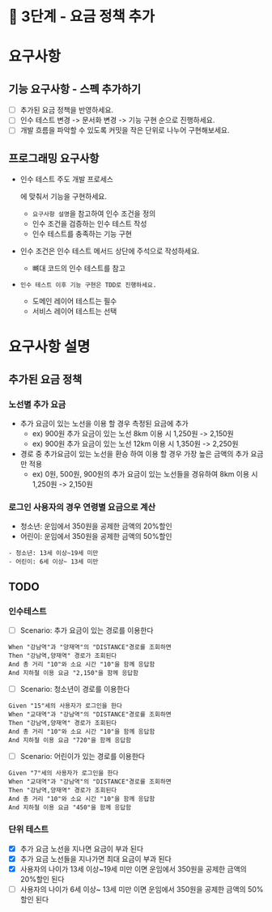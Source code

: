 # 🚀 3단계 - 요금 정책 추가

# 요구사항

## 기능 요구사항 - 스펙 추가하기

- [ ] 추가된 요금 정책을 반영하세요.
- [ ] 인수 테스트 변경 -> 문서화 변경 -> 기능 구현 순으로 진행하세요.
- [ ] 개발 흐름을 파악할 수 있도록 커밋을 작은 단위로 나누어 구현해보세요.

## 프로그래밍 요구사항

- 인수 테스트 주도 개발 프로세스

  에 맞춰서 기능을 구현하세요.

  - `요구사항 설명`을 참고하여 인수 조건을 정의
  - 인수 조건을 검증하는 인수 테스트 작성
  - 인수 테스트를 충족하는 기능 구현

- 인수 조건은 인수 테스트 메서드 상단에 주석으로 작성하세요.

  - 뼈대 코드의 인수 테스트를 참고

- ```
  인수 테스트 이후 기능 구현은 TDD로 진행하세요.
  ```

  - 도메인 레이어 테스트는 필수
  - 서비스 레이어 테스트는 선택

# 요구사항 설명

## 추가된 요금 정책

### 노선별 추가 요금

- 추가 요금이 있는 노선을 이용 할 경우 측정된 요금에 추가
  - ex) 900원 추가 요금이 있는 노선 8km 이용 시 1,250원 -> 2,150원
  - ex) 900원 추가 요금이 있는 노선 12km 이용 시 1,350원 -> 2,250원
- 경로 중 추가요금이 있는 노선을 환승 하여 이용 할 경우 가장 높은 금액의 추가 요금만 적용
  - ex) 0원, 500원, 900원의 추가 요금이 있는 노선들을 경유하여 8km 이용 시 1,250원 -> 2,150원

### 로그인 사용자의 경우 연령별 요금으로 계산

- 청소년: 운임에서 350원을 공제한 금액의 20%할인
- 어린이: 운임에서 350원을 공제한 금액의 50%할인

```plaintext
- 청소년: 13세 이상~19세 미만
- 어린이: 6세 이상~ 13세 미만
```

## TODO

### 인수테스트
- [ ] Scenario: 추가 요금이 있는 경로를 이용한다
```
When "강남역"과 "양재역"의 "DISTANCE"경로를 조회하면
Then "강남역,양재역" 경로가 조회된다
And 총 거리 "10"와 소요 시간 "10"을 함께 응답함
And 지하철 이용 요금 "2,150"을 함께 응답함
```

- [ ] Scenario: 청소년이 경로를 이용한다
```
Given "15"세의 사용자가 로그인을 한다
When "교대역"과 "강남역"의 "DISTANCE"경로를 조회하면
Then "강남역,양재역" 경로가 조회된다
And 총 거리 "10"와 소요 시간 "10"을 함께 응답함
And 지하철 이용 요금 "720"을 함께 응답함
```

- [ ] Scenario: 어린이가 있는 경로를 이용한다
```
Given "7"세의 사용자가 로그인을 한다
When "교대역"과 "강남역"의 "DISTANCE"경로를 조회하면
Then "강남역,양재역" 경로가 조회된다
And 총 거리 "10"와 소요 시간 "10"을 함께 응답함
And 지하철 이용 요금 "450"을 함께 응답함
```

### 단위 테스트
- [x] 추가 요금 노선을 지나면 요금이 부과 된다
- [x] 추가 요금 노선들을 지나가면 최대 요금이 부과 된다
- [x] 사용자의 나이가 13세 이상~19세 미만 이면 운임에서 350원을 공제한 금액의 20%할인 된다
- [ ] 사용자의 나이가 6세 이상~ 13세 미만 이면 운임에서 350원을 공제한 금액의 50%할인 된다
